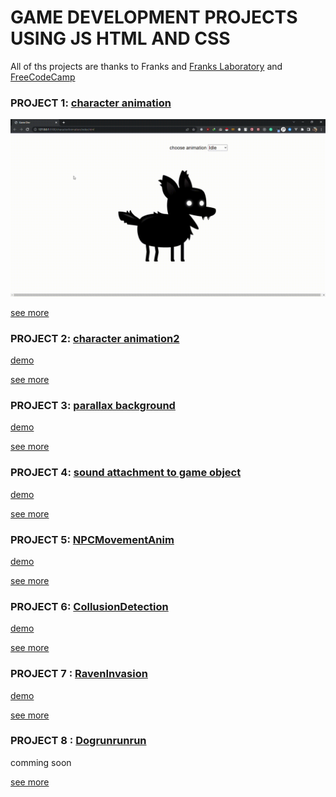 # GAME DEVELOPMENT PROJECTS USING JS HTML AND CSS

All of ths projects are thanks to Franks and [Franks Laboratory](https://www.youtube.com/@Frankslaboratory) and [FreeCodeCamp](https://www.youtube.com/watch?v=GFO_txvwK_c&t=12685s)

### PROJECT 1: **[character animation](./characterAnimation/Readme.md)**

<div>

[<img src="/characterAnimation/illustration.gif" alt="character Animation illustration"/>](./characterAnimation/Readme.md)

</div>
<!-- details here -->

[see more](/characterAnimation/Readme.md)

### PROJECT 2: **[character animation2](./characterAnimation2/Readme.md)**

<div>

[demo](./characterAnimation2/illustration.mp4)

</div>
<!-- details here -->

[see more](/characterAnimation2/Readme.md)

### PROJECT 3: **[parallax background](/parallaxBackground/Readme.md)**

<div>

[demo](./parallaxBackground/illustration.mp4)

</div>
<!-- details here -->

[see more](/parallaxBackground/Readme.md)

### PROJECT 4: **[sound attachment to game object](/AttachingSoundToGameObjects/Readme.md)**

<div>

[demo](./characterAnimation/illustration.mp4)

</div>
<!-- details here -->

[see more]("/AttachingSoundToGameObjects/Readme.md")

### PROJECT 5: **[NPCMovementAnim](/NPCMovementAnim/Readme.md)**

<div>

[demo](/AttachingSoundToGameObjects/illustration.mp4)

</div>
<!-- details here -->

[see more](/NPCMovementAnim/Readme.md)

### PROJECT 6: **[CollusionDetection](/collusionDetectionMethods/Readme.md)**

<div>

[demo](/collusionDetectionMethods/illustration.mp4)

</div>
<!-- details here -->

[see more](/collusionDetectionMethods/Readme.md)

### PROJECT 7 : **[RavenInvasion](/RavenInvasion/Readme.md)**

<div>

[demo](/RavenInvasion/illustration.mp4)

</div>
<!-- details here -->

[see more](/RavenInvasion/Readme.md)

### PROJECT 8 : **[Dogrunrunrun](/GetDogHome/Readme.md)**

<div>
<italics>
comming soon
</italics>
</div>
<!-- details here -->

[see more](/GetDogHome/Readme.md)
